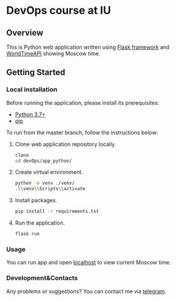 # DevOps course at IU

## Overview

This is Python web application written using [Flask framework](https://flask.palletsprojects.com/en/2.2.x/) and [WorldTimeAPI](http://worldtimeapi.org) showing Moscow time.

## Getting Started

### Local installation

Before running the application, please install its prerequisites:

* [Python 3.7+](https://www.python.org/downloads/)
* [pip](https://pip.pypa.io/en/stable/installation/)

To run from the master branch, follow the instructions below:

1. Clone web application repository locally.

    ```bash
    clone 
    cd devOps/app_python/
    ```

2. Create virtual environment.

    ```bash
    python -m venv ./venv/
    .\\venv\\Scripts\\activate
    ```

3. Install packages.

    ```bash
    pip install -r requirements.txt
    ```

4. Run the application.

    ```bash
    flask run
    ```

### Usage

You can run app and open [localhost](http://localhost:5000/) to view current Moscow time.

### Development&Contacts

Any problems or suggestions? You can contact me via [telegram](https://t.me/ease_l).
